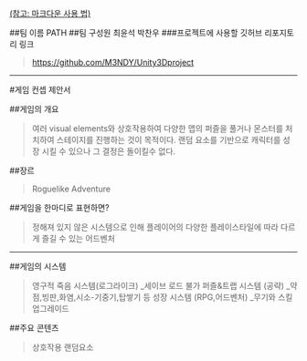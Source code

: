 [(참고: 마크다운 사용 법)](https://gist.github.com/ihoneymon/652be052a0727ad59601)

##팀 이름 PATH
##팀 구성원 최윤석 박찬우
###프로젝트에 사용할 깃허브 리포지토리 링크
>https://github.com/M3NDY/Unity3Dproject
* * *

#게임 컨셉 제안서 

##게임의 개요
> 여러 visual elements와 상호작용하여 다양한 맵의 퍼즐을 풀거나 몬스터를 처치하여 스테이지를 진행하는 것이 목적이다. 랜덤 요소를 기반으로 캐릭터를 성장 시킬 수 있으나 그 결정은 돌이킬수 없다.

##장르 
>Roguelike Adventure

##게임을 한마디로 표현하면?
>정해져 있지 않은 시스템으로 인해 플레이어의 다양한 플레이스타일에 따라 다르게 즐길 수 있는 어드벤처
* * *

##게임의 시스템
>영구적 죽음 시스템(로그라이크) _세이브 로드 불가
>퍼즐&트랩 시스템 (공략) _약점,빙판,화염,시소-기중기,탑쌓기 등 
>성장 시스템 (RPG,어드벤처) _무기와 스킬 업그레이드

##주요 콘텐츠
>상호작용
>랜덤요소

